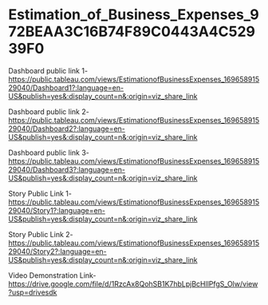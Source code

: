 # Estimation_of_Business_Expenses_972BEAA3C16B74F89C0443A4C52939F0


Dashboard public link 1-https://public.tableau.com/views/EstimationofBusinessExpenses_16965891529040/Dashboard1?:language=en-US&publish=yes&:display_count=n&:origin=viz_share_link

Dashboard public link 2-https://public.tableau.com/views/EstimationofBusinessExpenses_16965891529040/Dashboard2?:language=en-US&publish=yes&:display_count=n&:origin=viz_share_link

Dashboard public link 3-https://public.tableau.com/views/EstimationofBusinessExpenses_16965891529040/Dashboard3?:language=en-US&publish=yes&:display_count=n&:origin=viz_share_link

Story Public Link 1-https://public.tableau.com/views/EstimationofBusinessExpenses_16965891529040/Story1?:language=en-US&publish=yes&:display_count=n&:origin=viz_share_link

Story Public Link 2-https://public.tableau.com/views/EstimationofBusinessExpenses_16965891529040/Story2?:language=en-US&publish=yes&:display_count=n&:origin=viz_share_link

Video Demonstration Link-https://drive.google.com/file/d/1RzcAx8QohSB1K7hbLpjBcHllPfgS_Olw/view?usp=drivesdk
